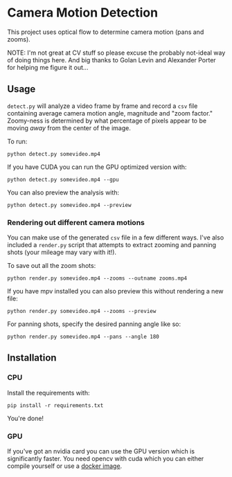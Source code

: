 # Camera Motion Detection

This project uses optical flow to determine camera motion (pans and zooms).

NOTE: I'm not great at CV stuff so please excuse the probably not-ideal way of doing things here. And big thanks to Golan Levin and Alexander Porter for helping me figure it out...

## Usage

`detect.py` will analyze a video frame by frame and record a `csv` file containing average camera motion angle, magnitude and "zoom factor." Zoomy-ness is determined by what percentage of pixels appear to be moving *away* from the center of the image.

To run:

```
python detect.py somevideo.mp4
```

If you have CUDA you can run the GPU optimized version with:

```
python detect.py somevideo.mp4 --gpu
```

You can also preview the analysis with:

```
python detect.py somevideo.mp4 --preview
```

### Rendering out different camera motions

You can make use of the generated `csv` file in a few different ways. I've also included a `render.py` script that attempts to extract zooming and panning shots (your mileage may vary with it!).

To save out all the zoom shots:

```
python render.py somevideo.mp4 --zooms --outname zooms.mp4
```

If you have mpv installed you can also preview this without rendering a new file:


```
python render.py somevideo.mp4 --zooms --preview
```

For panning shots, specify the desired panning angle like so:

```
python render.py somevideo.mp4 --pans --angle 180
```


## Installation


### CPU

Install the requirements with:

```
pip install -r requirements.txt
```

You're done!


### GPU

If you've got an nvidia card you can use the GPU version which is significantly faster. You need opencv with cuda which you can either compile yourself or use a [docker image](https://github.com/Fizmath/Docker-opencv-GPU).


